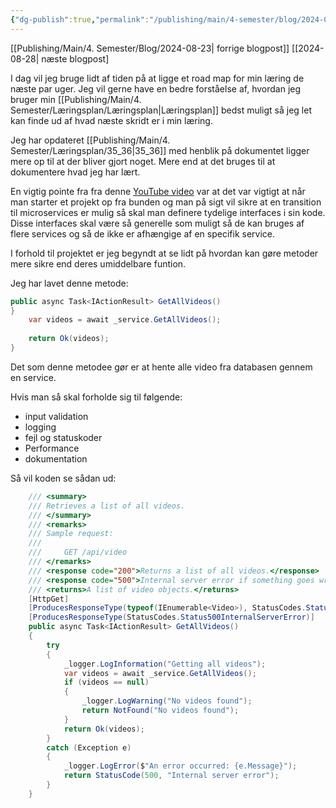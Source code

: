 ```yaml
---
{"dg-publish":true,"permalink":"/publishing/main/4-semester/blog/2024-08-26/","title":"Man. d. 26. Aug","hide":true,"tags":["Systemudvikling","Projektarbejde","Programmering","Microservices"],"created":"2024-08-28T06:16:43.241+02:00"}
---
```



[[Publishing/Main/4. Semester/Blog/2024-08-23\| forrige blogpost]]
[[2024-08-28| næste blogpost]

I dag vil jeg bruge lidt af tiden på at ligge et road map for min læring de
næste par uger. Jeg vil gerne have en bedre forståelse af, hvordan jeg bruger
min [[Publishing/Main/4. Semester/Læringsplan/Læringsplan\|Læringsplan]] bedst muligt så jeg let kan finde ud af hvad næste skridt er
i min læring.

Jeg har opdateret [[Publishing/Main/4. Semester/Læringsplan/35_36\|35_36]] med henblik på dokumentet ligger mere op til at der
bliver gjort noget. Mere end at det bruges til at dokumentere hvad jeg har lært.

En vigtig pointe fra fra denne [YouTube video](https://www.youtube.com/watch?v=lTAcCNbJ7KE)
var at det var vigtigt at når man starter et projekt op fra bunden og man på
sigt vil sikre at en transition til microservices er mulig så skal man definere
tydelige interfaces i sin kode.
Disse interfaces skal være så generelle som muligt så de kan bruges af flere
services og så de ikke er afhængige af en specifik service.

I forhold til projektet er jeg begyndt at se lidt på hvordan kan gøre metoder
mere sikre end deres umiddelbare funtion.

Jeg har lavet denne metode:

``` csharp
public async Task<IActionResult> GetAllVideos()
}  
    var videos = await _service.GetAllVideos();
           
    return Ok(videos);
}
```

Det som denne metodee gør er at hente alle video fra databasen gennem en
service.

Hvis man så skal forholde sig til følgende:

- input validation
- logging
- fejl og statuskoder
- Performance
- dokumentation

Så vil koden se sådan ud:

``` csharp
    /// <summary>
    /// Retrieves a list of all videos.
    /// </summary>
    /// <remarks>
    /// Sample request:
    ///
    ///     GET /api/video
    /// </remarks>
    /// <response code="200">Returns a list of all videos.</response>
    /// <response code="500">Internal server error if something goes wrong.</response>
    /// <returns>A list of video objects.</returns>
    [HttpGet]
    [ProducesResponseType(typeof(IEnumerable<Video>), StatusCodes.Status200OK)]
    [ProducesResponseType(StatusCodes.Status500InternalServerError)]
    public async Task<IActionResult> GetAllVideos()
    {
        try
        {
            _logger.LogInformation("Getting all videos");
            var videos = await _service.GetAllVideos();
            if (videos == null)
            {
                _logger.LogWarning("No videos found");
                return NotFound("No videos found");
            }
            return Ok(videos);
        } 
        catch (Exception e)
        {
            _logger.LogError($"An error occurred: {e.Message}");
            return StatusCode(500, "Internal server error");
        }
    }   
```
